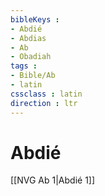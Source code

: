 ```yaml
---
bibleKeys : 
- Abdié
- Abdias
- Ab
- Obadiah
tags : 
- Bible/Ab
- latin
cssclass : latin
direction : ltr
---
```


# Abdié

[[NVG Ab 1|Abdié 1]]
